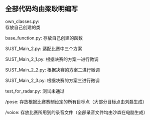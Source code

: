 ## 全部代码均由梁耿明编写

own_classes.py:</br>
  存放自己创建的类

base_function.py:
  存放自己创建的函数

SUST_Main_2.py:
  适配比赛中三个方案

SUST_Main_2_1.py:
  根据决赛的方案一进行微调

SUST_Main_2_2.py:
  根据决赛的方案二进行微调

SUST_Main_2_3.py:
  根据决赛的方案三进行微调

test_for_radar.py:
  测试未通过

/pose:
  存放根据比赛赛制设定的所有目标点（大部分目标点由刘磊生成）

/voice:
  存放比赛所用到的录音文件（全部录音文件均由沙森在电脑生成）
